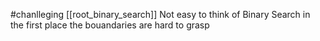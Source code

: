 #chanlleging 
[[root_binary_search]]
Not easy to think of Binary Search in the first place
the bouandaries are hard to grasp
